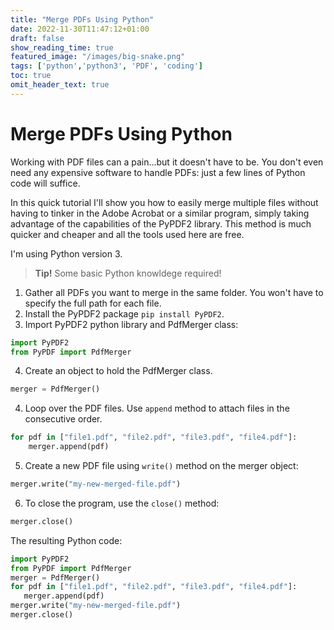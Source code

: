 ```yaml
---
title: "Merge PDFs Using Python"
date: 2022-11-30T11:47:12+01:00
draft: false
show_reading_time: true
featured_image: "/images/big-snake.png"
tags: ['python','python3', 'PDF', 'coding']
toc: true
omit_header_text: true
---
```


# Merge PDFs Using Python

Working with PDF files can a pain...but it doesn't have to be. 
You don't even need any expensive software to handle PDFs: just a few lines of Python code will suffice.

In this quick tutorial I'll show you how to easily merge multiple files without having to tinker in the Adobe Acrobat or a similar program, simply taking advantage of the capabilities of the PyPDF2 library.
This method is much quicker and cheaper and all the tools used here are free. 

I'm using Python version 3. 

> **Tip!** Some basic Python knowldege required!


1. Gather all PDFs you want to merge in the same folder.
    You won't have to specify the full path for each file.
2. Install the PyPDF2 package `pip install PyPDF2`.
3.  Import PyPDF2 python library and PdfMerger class:
```python 
import PyPDF2
from PyPDF import PdfMerger
```
4. Create an object to hold the PdfMerger class.
```python
merger = PdfMerger()
```
4. Loop over the PDF files. Use `append` method to attach files in the consecutive order.
```python
for pdf in ["file1.pdf", "file2.pdf", "file3.pdf", "file4.pdf"]:
    merger.append(pdf)
```
5. Create a new PDF file using `write()` method on the merger object:
```python
merger.write("my-new-merged-file.pdf")
```
6. To close the program, use the `close()` method:
```python
merger.close()
```

The resulting Python code:

 ```python
import PyPDF2
from PyPDF import PdfMerger
merger = PdfMerger()
for pdf in ["file1.pdf", "file2.pdf", "file3.pdf", "file4.pdf"]:
    merger.append(pdf)
merger.write("my-new-merged-file.pdf")
merger.close()
 ```


